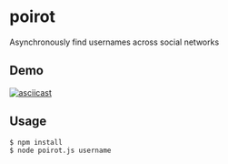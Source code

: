 # poirot

Asynchronously find usernames across social networks

## Demo

[![asciicast](https://asciinema.org/a/232673.png)](https://asciinema.org/a/232673?autoplay=1)

## Usage

```bash
$ npm install
$ node poirot.js username
```
